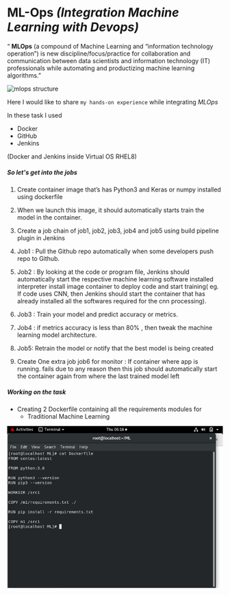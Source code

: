 # ML-Ops *(Integration Machine Learning with Devops)*

“ **MLOps** (a compound of Machine Learning and “information technology operation”) is new discipline/focus/practice for collaboration and communication between data scientists and information technology (IT) professionals while automating and productizing machine learning algorithms.” 

![mlops structure](https://www.c-sharpcorner.com/UploadFile/BlogImages/11122019223851PM/image1.png)

Here I would like to share `my hands-on experience` while integrating *MLOps*

In these task I used 
- Docker 
- GitHub
- Jenkins

(Docker and Jenkins inside Virtual OS RHEL8)

##### So let's get into the jobs

1. Create container image that’s has Python3 and Keras or numpy  installed  using dockerfile 

2. When we launch this image, it should automatically starts train the model in the container.

3. Create a job chain of job1, job2, job3, job4 and job5 using build pipeline plugin in Jenkins 

4.  Job1 : Pull  the Github repo automatically when some developers push repo to Github.

5.  Job2 : By looking at the code or program file, Jenkins should automatically start the respective machine learning software installed interpreter install image container to deploy code  and start training( eg. If code uses CNN, then Jenkins should start the container that has already installed all the softwares required for the cnn processing).

6. Job3 : Train your model and predict accuracy or metrics.

7. Job4 : if metrics accuracy is less than 80%  , then tweak the machine learning model architecture.

8. Job5: Retrain the model or notify that the best model is being created

9. Create One extra job job6 for monitor : If container where app is running. fails due to any reason then this job should automatically start the container again from where the last trained model left

##### Working on the task

* Creating 2 Dockerfile containing all the requirements modules for 
   - Traditional Machine Learning
  
 ![Dockerfile for ML](/SS/ml1.png)
